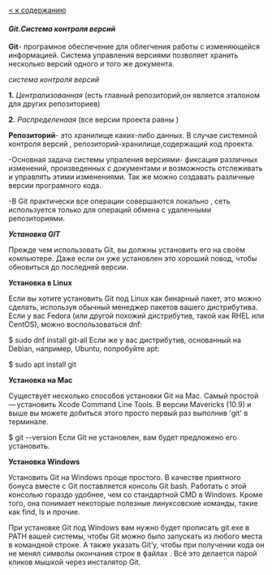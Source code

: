 [< к содержанию](./readme.md)

#### ***Git.Система контроля версий***

**Git**- програмное обеспечение для облегчения работы с изменяющейся информацией. Система управления версиями позволяет хранить несколько версий одного и того же документа.
    
*система контроля версий*

**1.** *Централизованная* (есть главный репозиторий,он является эталоном для других репозиториев)

**2.** *Распределенаая* (все версии проекта равны ) 

**Репозиторий**- это хранилище каких-либо данных. В случае системной контроля версий , репозиторий-хранилище,содержащий код проекта.

 -Основная задача системы упраления версиями- фиксация различных изменений, произведенных с документами и возможность отслеживать и управлять этими изменениями. Так же можно создавать различные версии програмного кода.

 -В Git практически все операции совершаются локально , сеть используется только для операций обмена с удаленными репозиториями.

 ***Установка GIT***
 
Прежде чем использовать Git, вы должны установить его на своём компьютере. Даже если он уже установлен  это хороший повод, чтобы обновиться до последней версии.

__Установка в Linux__

Если вы хотите установить Git под Linux как бинарный пакет, это можно сделать, используя обычный менеджер пакетов вашего дистрибутива. Если у вас Fedora (или другой похожий дистрибутив, такой как RHEL или CentOS), можно воспользоваться dnf:

$ sudo dnf install git-all
Если же у вас дистрибутив, основанный на Debian, например, Ubuntu, попробуйте apt:

$ sudo apt install git

__Установка на Mac__

Существует несколько способов установки Git на Mac. Самый простой — установить Xcode Command Line Tools. В версии Mavericks (10.9) и выше вы можете добиться этого просто первый раз выполнив 'git' в терминале.

$ git --version
Если Git не установлен, вам будет предложено его установить.

__Установка Windows__

Установить Git на Windows проще простого. В качестве приятного бонуса вместе с Git поставляется консоль Git bash. Работать с этой консолью гораздо удобнее, чем со стандартной CMD в Windows. Кроме того, она понимает некоторые полезные линуксовские команды, такие как find, ls и прочие.

При установке Git под Windows вам нужно будет прописать git.exe в PATH вашей системы, чтобы Git можно было запускать из любого места в командной строке. А также указать Git’у, чтобы при получении кода он не менял символы окончания строк в файлах . Всё это делается парой кликов мышкой через инсталятор Git.